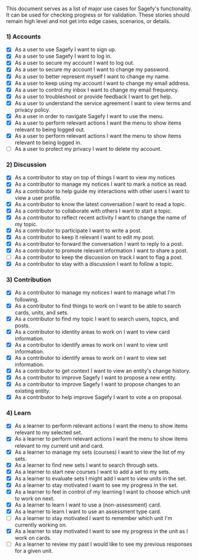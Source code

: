
This document serves as a list of major use cases for Sagefy's functionality. It can be used for checking progress or for validation. These stories should remain high level and not get into edge cases, scenarios, or details.

### 1) Accounts

- [x] As a user to use Sagefy I want to sign up.
- [x] As a user to use Sagefy I want to log in.
- [x] As a user to secure my account I want to log out.
- [x] As a user to secure my account I want to change my password.
- [x] As a user to better represent myself I want to change my name.
- [x] As a user to keep using my account I want to change my email address.
- [x] As a user to control my inbox I want to change my email frequency.
- [x] As a user to troubleshoot or provide feedback I want to get help.
- [x] As a user to understand the service agreement I want to view terms and privacy policy.
- [x] As a user in order to navigate Sagefy I want to use the menu.
- [x] As a user to perform relevant actions I want the menu to show items relevant to being logged out.
- [x] As a user to perform relevant actions I want the menu to show items relevant to being logged in.
- [ ] As a user to protect my privacy I want to delete my account.

### 2) Discussion

- [x] As a contributor to stay on top of things I want to view my notices
- [x] As a contributor to manage my notices I want to mark a notice as read.
- [x] As a contributor to help guide my interactions with other users I want to view a user profile.
- [x] As a contributor to know the latest conversation I want to read a topic.
- [x] As a contributor to collaborate with others I want to start a topic.
- [x] As a contributor to reflect recent activity I want to change the name of my topic.
- [x] As a contributor to participate I want to write a post.
- [x] As a contributor to keep it relevant I want to edit my post.
- [x] As a contributor to forward the conversation I want to reply to a post.
- [x] As a contributor to promote relevant information I want to share a post.
- [ ] As a contributor to keep the discussion on track I want to flag a post.
- [x] As a contributor to stay with a discussion I want to follow a topic.

### 3) Contribution

- [x] As a contributor to manage my notices I want to manage what I'm following.
- [x] As a contributor to find things to work on I want to be able to search cards, units, and sets.
- [x] As a contributor to find my topic I want to search users, topics, and posts.
- [x] As a contributor to identity areas to work on I want to view card information.
- [x] As a contributor to identify areas to work on I want to view unit information.
- [x] As a contributor to identify areas to work on I want to view set information.
- [x] As a contributor to get context I want to view an entity's change history.
- [x] As a contributor to improve Sagefy I want to propose a new entity.
- [x] As a contributor to improve Sagefy I want to propose changes to an existing entity.
- [x] As a contributor to help improve Sagefy I want to vote a on proposal.

### 4) Learn

- [x] As a learner to perform relevant actions I want the menu to show items relevant to my selected set.
- [x] As a learner to perform relevant actions I want the menu to show items relevant to my current unit and card.
- [x] As a learner to manage my sets (courses) I want to view the list of my sets.
- [x] As a learner to find new sets I want to search through sets.
- [x] As a learner to start new courses I want to add a set to my sets.
- [x] As a learner to evaluate sets I might add I want to view units in the set.
- [x] As a learner to stay motivated I want to see my progress in the set.
- [x] As a learner to feel in control of my learning I want to choose which unit to work on next.
- [x] As a learner to learn I want to use a (non-assessment) card.
- [x] As a learner to learn I want to use an assessment type card.
- [ ] As a learner to stay motivated I want to remember which unit I'm currently working on.
- [x] As a learner to stay motivated I want to see my progress in the unit as I work on cards.
- [ ] As a learner to review my past I would like to see my previous responses for a given unit.